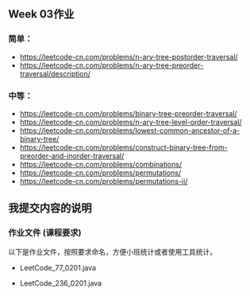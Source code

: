 ## Week 03作业

### 简单：

- https://leetcode-cn.com/problems/n-ary-tree-postorder-traversal/
- https://leetcode-cn.com/problems/n-ary-tree-preorder-traversal/description/

### 中等：

- https://leetcode-cn.com/problems/binary-tree-preorder-traversal/
- https://leetcode-cn.com/problems/n-ary-tree-level-order-traversal/
- https://leetcode-cn.com/problems/lowest-common-ancestor-of-a-binary-tree/
- https://leetcode-cn.com/problems/construct-binary-tree-from-preorder-and-inorder-traversal/
- https://leetcode-cn.com/problems/combinations/
- https://leetcode-cn.com/problems/permutations/
- https://leetcode-cn.com/problems/permutations-ii/



## 我提交内容的说明



### 作业文件 (课程要求)

以下是作业文件，按照要求命名，方便小班统计或者使用工具统计。

- LeetCode_77_0201.java

- LeetCode_236_0201.java

  

  

